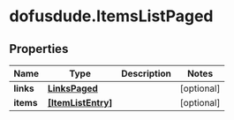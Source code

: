 # dofusdude.ItemsListPaged

## Properties

Name | Type | Description | Notes
------------ | ------------- | ------------- | -------------
**links** | [**LinksPaged**](LinksPaged.md) |  | [optional] 
**items** | [**[ItemListEntry]**](ItemListEntry.md) |  | [optional] 


